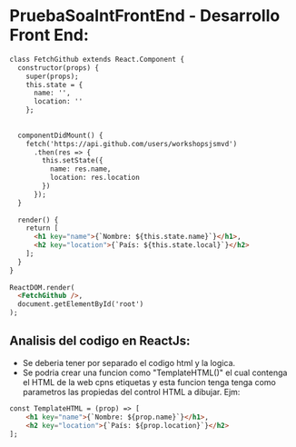 # PruebaSoaIntFrontEnd - Desarrollo Front End:

```html
class FetchGithub extends React.Component {
  constructor(props) {
    super(props);
    this.state = {
      name: '',
      location: ''
    };
  
​
  componentDidMount() {
    fetch('https://api.github.com/users/workshopsjsmvd')
      .then(res => {
        this.setState({
          name: res.name,
          location: res.location
        })
      });
  }
​
  render() {
    return [
      <h1 key="name">{`Nombre: ${this.state.name}`}</h1>,
      <h2 key="location">{`País: ${this.state.local}`}</h2>
    ];
  }
}
​
ReactDOM.render(
  <FetchGithub />,
  document.getElementById('root')
);


```

## Analisis del codigo en ReactJs:

* Se deberia tener por separado el codigo html y la logica.
* Se podria crear una funcion como "TemplateHTML()" el cual contenga el HTML de la web cpns etiquetas y esta funcion tenga tenga como parametros las propiedas del control HTML a dibujar. Ejm:

```html
const TemplateHTML = (prop) => [
    <h1 key="name">{`Nombre: ${prop.name}`}</h1>,
    <h2 key="location">{`País: ${prop.location}`}</h2>
];
```
 


